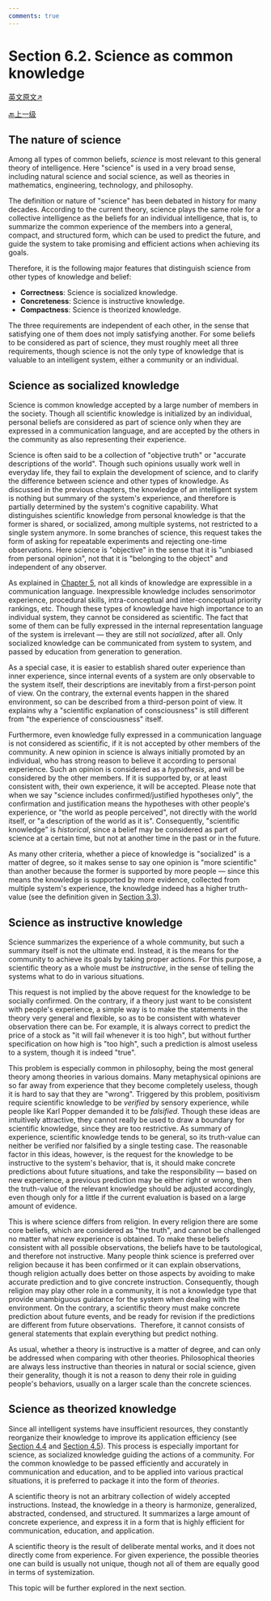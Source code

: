 ```yaml
---
comments: true
---
```


# Section 6.2. Science as common knowledge

[英文原文↗](https://cis.temple.edu/~pwang/GTI-book/GTI-CH6/GTI-6-2.html)

[🔙上一级](./index.md)

## The nature of science

Among all types of common beliefs, _science_ is most relevant to this general theory of intelligence. Here "science" is used in a very broad sense, including natural science and social science, as well as theories in mathematics, engineering, technology, and philosophy.

The definition or nature of "science" has been debated in history for many decades. According to the current theory, science plays the same role for a collective intelligence as the beliefs for an individual intelligence, that is, to summarize the common experience of the members into a general, compact, and structured form, which can be used to predict the future, and guide the system to take promising and efficient actions when achieving its goals.

Therefore, it is the following major features that distinguish science from other types of knowledge and belief:

* **Correctness**: Science is socialized knowledge.
* **Concreteness**: Science is instructive knowledge.
* **Compactness**: Science is theorized knowledge.

The three requirements are independent of each other, in the sense that satisfying one of them does not imply satisfying another. For some beliefs to be considered as part of science, they must roughly meet all three requirements, though science is not the only type of knowledge that is valuable to an intelligent system, either a community or an individual.

## Science as socialized knowledge

Science is common knowledge accepted by a large number of members in the society. Though all scientific knowledge is initialized by an individual, personal beliefs are considered as part of science only when they are expressed in a communication language, and are accepted by the others in the community as also representing their experience.

Science is often said to be a collection of "objective truth" or "accurate descriptions of the world". Though such opinions usually work well in everyday life, they fail to explain the development of science, and to clarify the difference between science and other types of knowledge. As discussed in the previous chapters, the knowledge of an intelligent system is nothing but summary of the system's experience, and therefore is partially determined by the system's cognitive capability. What distinguishes scientific knowledge from personal knowledge is that the former is shared, or socialized, among multiple systems, not restricted to a single system anymore. In some branches of science, this request takes the form of asking for repeatable experiments and rejecting one-time observations. Here science is "objective" in the sense that it is "unbiased from personal opinion", not that it is "belonging to the object" and independent of any observer.

As explained in [Chapter 5](../chapter5/index.md), not all kinds of knowledge are expressible in a communication language. Inexpressible knowledge includes sensorimotor experience, procedural skills, intra-conceptual and inter-conceptual priority rankings, etc. Though these types of knowledge have high importance to an individual system, they cannot be considered as scientific. The fact that some of them can be fully expressed in the internal representation language of the system is irrelevant — they are still not _socialized_, after all. Only socialized knowledge can be communicated from system to system, and passed by education from generation to generation.

As a special case, it is easier to establish shared outer experience than inner experience, since internal events of a system are only observable to the system itself, their descriptions are inevitably from a first-person point of view. On the contrary, the external events happen in the shared environment, so can be described from a third-person point of view. It explains why a "scientific explanation of consciousness" is still different from "the experience of consciousness" itself.

Furthermore, even knowledge fully expressed in a communication language is not considered as scientific, if it is not accepted by other members of the community. A new opinion in science is always initially promoted by an individual, who has strong reason to believe it according to personal experience. Such an opinion is considered as a _hypothesis_, and will be considered by the other members. If it is supported by, or at least consistent with, their own experience, it will be accepted. Please note that when we say "science includes confirmed/justified hypotheses only", the confirmation and justification means the hypotheses with other people's experience, or "the world as people perceived", not directly with the world itself, or "a description of the world as it is". Consequently, "scientific knowledge" is _historical_, since a belief may be considered as part of science at a certain time, but not at another time in the past or in the future.

As many other criteria, whether a piece of knowledge is "socialized" is a matter of degree, so it makes sense to say one opinion is "more scientific" than another because the former is supported by more people — since this means the knowledge is supported by more evidence, collected from multiple system's experience, the knowledge indeed has a higher truth-value (see the definition given in [Section 3.3](../chapter3/3.3.md)).

## Science as instructive knowledge

Science summarizes the experience of a whole community, but such a summary itself is not the ultimate end. Instead, it is the means for the community to achieve its goals by taking proper actions. For this purpose, a scientific theory as a whole must be _instructive_, in the sense of telling the systems what to do in various situations.

This request is not implied by the above request for the knowledge to be socially confirmed. On the contrary, if a theory just want to be consistent with people's experience, a simple way is to make the statements in the theory very general and flexible, so as to be consistent with whatever observation there can be. For example, it is always correct to predict the price of a stock as "it will fail whenever it is too high", but without further specification on how high is "too high", such a prediction is almost useless to a system, though it is indeed "true".

This problem is especially common in philosophy, being the most general theory among theories in various domains. Many metaphysical opinions are so far away from experience that they become completely useless, though it is hard to say that they are "wrong". Triggered by this problem, positivism require scientific knowledge to be _verified_ by sensory experience, while people like Karl Popper demanded it to be _falsified_. Though these ideas are intuitively attractive, they cannot really be used to draw a boundary for scientific knowledge, since they are too restrictive. As summary of experience, scientific knowledge tends to be general, so its truth-value can neither be verified nor falsified by a single testing case. The reasonable factor in this ideas, however, is the request for the knowledge to be instructive to the system's behavior, that is, it should make concrete predictions about future situations, and take the responsibility — based on new experience, a previous prediction may be either right or wrong, then the truth-value of the relevant knowledge should be adjusted accordingly, even though only for a little if the current evaluation is based on a large amount of evidence.

This is where science differs from religion. In every religion there are some core beliefs, which are considered as "the truth", and cannot be challenged no matter what new experience is obtained. To make these beliefs consistent with all possible observations, the beliefs have to be tautological, and therefore not instructive. Many people think science is preferred over religion because it has been confirmed or it can explain observations, though religion actually does better on those aspects by avoiding to make accurate prediction and to give concrete instruction. Consequently, though religion may play other role in a community, it is not a knowledge type that provide unambiguous guidance for the system when dealing with the environment. On the contrary, a scientific theory must make concrete prediction about future events, and be ready for revision if the predictions are different from future observations.  Therefore, it cannot consists of general statements that explain everything but predict nothing.

As usual, whether a theory is instructive is a matter of degree, and can only be addressed when comparing with other theories. Philosophical theories are always less instructive than theories in natural or social science, given their generality, though it is not a reason to deny their role in guiding people's behaviors, usually on a larger scale than the concrete sciences.

## Science as theorized knowledge

Since all intelligent systems have insufficient resources, they constantly reorganize their knowledge to improve its application efficiency (see [Section 4.4](../chapter4/4.4.md) and [Section 4.5](../chapter4/4.5.md)). This process is especially important for science, as socialized knowledge guiding the actions of a community. For the common knowledge to be passed efficiently and accurately in communication and education, and to be applied into various practical situations, it is preferred to package it into the form of _theories_.

A scientific theory is not an arbitrary collection of widely accepted instructions. Instead, the knowledge in a theory is harmonize, generalized, abstracted, condensed, and structured. It summarizes a large amount of concrete experience, and express it in a form that is highly efficient for communication, education, and application.

A scientific theory is the result of deliberate mental works, and it does not directly come from experience. For given experience, the possible theories one can build is usually not unique, though not all of them are equally good in terms of systemization.

This topic will be further explored in the next section.
